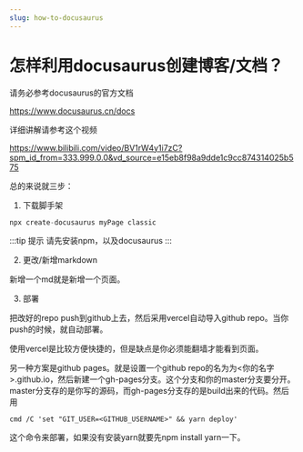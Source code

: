 ```yaml
---
slug: how-to-docusaurus
---
```


# 怎样利用docusaurus创建博客/文档？

请务必参考docusaurus的官方文档

https://www.docusaurus.cn/docs

详细讲解请参考这个视频

https://www.bilibili.com/video/BV1rW4y1i7zC?spm_id_from=333.999.0.0&vd_source=e15eb8f98a9dde1c9cc874314025b575


总的来说就三步：
1. 下载脚手架
```javascript
npx create-docusaurus myPage classic
```
:::tip 提示
请先安装npm，以及docusaurus
:::

2. 更改/新增markdown

新增一个md就是新增一个页面。

3. 部署

把改好的repo push到github上去，然后采用vercel自动导入github repo。当你push的时候，就自动部署。



使用vercel是比较方便快捷的，但是缺点是你必须能翻墙才能看到页面。



另一种方案是github pages。就是设置一个github repo的名为为<你的名字>.github.io，然后新建一个gh-pages分支。这个分支和你的master分支要分开。master分支存的是你写的源码，而gh-pages分支存的是build出来的代码。然后用

```
cmd /C 'set "GIT_USER=<GITHUB_USERNAME>" && yarn deploy'
```

这个命令来部署，如果没有安装yarn就要先npm install yarn一下。

